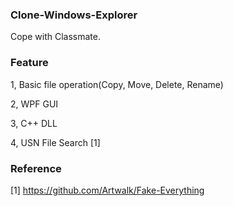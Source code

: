 ### Clone-Windows-Explorer

Cope with Classmate.

### Feature

1, Basic file operation(Copy, Move, Delete, Rename)

2, WPF GUI

3,  C++ DLL

4, USN File Search [1]

### Reference

[1] https://github.com/Artwalk/Fake-Everything